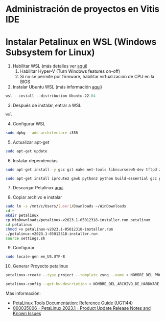 # Administración de proyectos en Vitis IDE



# Instalar Petalinux en WSL (Windows Subsystem for Linux)

1. Habilitar WSL (más detalles ver [aquí](https://learn.microsoft.com/en-us/windows/wsl/install-manual#step-3---enable-virtual-machine-feature))
    1. Habilitar Hyper-V (Turn Windows features on-off)
    1. Si no se permite por firmware, habilitar virtualización de CPU en la BIOS
2. Instalar Ubuntu WSL (más información [aquí](https://learn.microsoft.com/en-us/windows/wsl/install))
```powershell
wsl --install --distribution Ubuntu-22.04
```
3. Después de instalar, entrar a WSL
```powershell
wsl
```
4. Configurar WSL

```sh
sudo dpkg --add-architecture i386
```

5. Actualizar apt-get
```sh
sudo apt-get update
```

6. Instalar dependencias 
```sh
sudo apt-get install -y gcc git make net-tools libncursesw5-dev tftpd zlib1g-dev libssl-dev flex bison libselinux1 gnupg wget diffstat chrpath socat xterm autoconf libtool tar unzip texinfo gcc-multilib build-essential libsdl1.2-dev libglib2.0-dev zlib1g:i386 screen pax gzip gawk glibc-doc:i386 locales:i386 ncurses-dev qemu-system-arm:i386 ncurses-dev:i386 libstdc++6:i386 libselinux1:i386 lib32ncurses5-dev
```

```sh
sudo apt-get install iproute2 gawk python3 python build-essential gcc git make net-tools libncurses5-dev tftpd zlib1g-dev libssl-dev flex bison libselinux1 gnupg wget git-core diffstat chrpath socat xterm autoconf libtool tar unzip texinfo zlib1g-dev gcc-multilib automake zlib1g:i386 screen pax gzip cpio python3-pip python3-pexpect xz-utils debianutils iputils-ping python3-git python3-jinja2 libegl1-mesa libsdl1.2-dev pylint3
```

7. Descargar Petalinux [aquí](https://www.xilinx.com/support/download/index.html/content/xilinx/en/downloadNav/embedded-design-tools.html)

8. Copiar archivo e instalar

```bash
sudo ln -s /mnt/c/Users/[user]/Downloads ~/WinDownloads
cd ~
mkdir petalinux
cp WinDownloads/petalinux-v2023.1-05012318-installer.run petalinux
cd petalinux
chmod +x petalinux-v2023.1-05012318-installer.run
./petalinux-v2023.1-05012318-installer.run
source settings.sh
```

9. Configurar
```bash
sudo locale-gen en_US.UTF-8
```

10. Generar Proyecto petalinux
```bash
petalinux-create --type project --template zynq --name < NOMBRE_DEL_PROYECTO >

petalinux-config --get-hw-description < NOMBRE_DEL_ARCHIVO_DE_HARDWARE.xsa >
```

Más información:

* [PetaLinux Tools Documentation: Reference Guide (UG1144)](https://docs.xilinx.com/r/en-US/ug1144-petalinux-tools-reference-guide/Overview=)
* [000035006 - PetaLinux 2023.1 - Product Update Release Notes and Known Issues](https://support.xilinx.com/s/article/000035006?language=en_US)